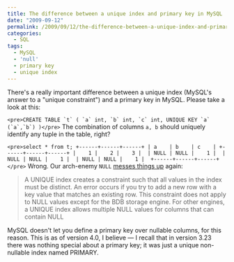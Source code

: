 ```yaml
---
title: The difference between a unique index and primary key in MySQL
date: "2009-09-12"
permalink: /2009/09/12/the-difference-between-a-unique-index-and-primary-key-in-mysql/
categories:
  - SQL
tags:
  - MySQL
  - 'null'
  - primary key
  - unique index
---
```

There's a really important difference between a unique index (MySQL's answer to a "unique constraint") and a primary key in MySQL. Please take a look at this:

``<pre>CREATE TABLE `t` (
  `a` int,
  `b` int,
  `c` int,
  UNIQUE KEY `a` (`a`,`b`)
)</pre>`` 
The combination of columns `a, b` should uniquely identify any tuple in the table, right?

`<pre>select * from t;
+------+------+------+
| a    | b    | c    |
+------+------+------+
|    1 |    2 |    3 | 
| NULL | NULL |    1 | 
| NULL | NULL |    1 | 
| NULL | NULL |    1 | 
+------+------+------+
</pre>` 
Wrong. Our arch-enemy `NULL` [messes things up][1] again:

<blockquote cite="http://dev.mysql.com/doc/en/create-index.html">
  <p>
    A UNIQUE index creates a constraint such that all values in the index must be distinct. An error occurs if you try to add a new row with a key value that matches an existing row. This constraint does not apply to NULL values except for the BDB storage engine. For other engines, a UNIQUE index allows multiple NULL values for columns that can contain NULL
  </p>
</blockquote>

MySQL doesn't let you define a primary key over nullable columns, for this reason. This is as of version 4.0, I believe &#8212; I recall that in version 3.23 there was nothing special about a primary key; it was just a unique non-nullable index named PRIMARY.

 [1]: http://dev.mysql.com/doc/en/create-index.html

